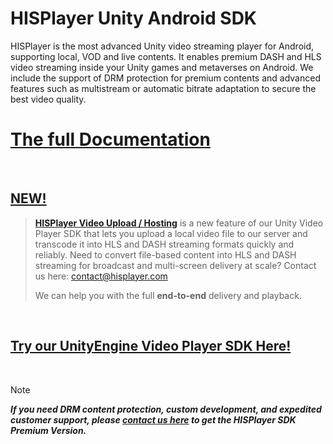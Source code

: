 # HISPlayer Unity Android SDK

HISPlayer is the most advanced Unity video streaming player for Android, supporting local, VOD and live contents. It enables premium DASH and HLS video streaming inside your Unity games and metaverses on Android. We include the support of DRM protection for premium contents and advanced features such as multistream or automatic bitrate adaptation to secure the best video quality.

# [The full Documentation](https://hisplayer.github.io/UnityAndroid-SDK)

<br>

##  [NEW!](https://hisplayer.github.io/UnityVideoUpload/#/README)
> **[HISPlayer Video Upload / Hosting](https://hisplayer.github.io/UnityVideoUpload/#/README)** is a new feature of our Unity Video Player SDK that lets you upload a local video file to our server and transcode it into HLS and DASH streaming formats quickly and reliably. Need to convert file-based content into HLS and DASH streaming for broadcast and multi-screen delivery at scale? Contact us here: [contact@hisplayer.com](mailto:contact@hisplayer.com)
> 
> We can help you with the full **end-to-end** delivery and playback.


<br>

## [Try our UnityEngine Video Player SDK Here!](https://github.com/HISPlayer/Unity_Video_Player/releases/tag/v3.4.1)

<br>

> [!NOTE]
> ***If you need DRM content protection, custom development, and expedited customer support, please [contact us here](https://hisplayer.com/contact-hisplayer-unity-sdk-premium/) to get the HISPlayer SDK Premium Version.***

